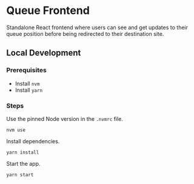 # Queue Frontend

Standalone React frontend where users can see and get updates to their queue position before being redirected to their destination site.

## Local Development

### Prerequisites
* Install `nvm`
* Install `yarn`

### Steps

Use the pinned Node version in the `.nvmrc` file.
```
nvm use
```

Install dependencies.
```
yarn install
```

Start the app.
```
yarn start
```